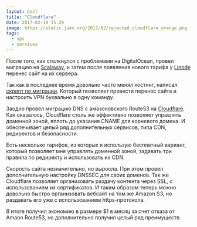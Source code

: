 ```yaml
---
layout: post
title: "Cloudflare"
date: 2017-02-19 15:29
image: https://static.juev.org/2017/02/rejected_cloudflare_orange.png
tags:
  - vps
  - services
---
```

После того, как столкнулся с проблемами на DigitalOcean, провел миграцию на [Scaleway](https://www.juev.org/2017/02/13/scaleway/ "ScaleWay: впечатления от работы"), и затем после появления нового тарифа у [Linode](https://www.linode.com/?r=ac993402fdf5112eb9afdfd2cccf10f798140ea7 "Linode") перенес сайт на их сервера.

Так как в последнее время довольно часто менял хостинг, написал [скрипт по миграции](https://raw.githubusercontent.com/Juev/juev.org/492f223518d49769fad317d7de550adac2528b2d/config/migrate.sh "migrate.sh"). Который позволяет провести перенос сайта и настроить VPN буквально в одну команду.

Заодно провел миграцию DNS с амазоновского Route53 на [Cloudflare](https://www.cloudflare.com "Cloudflare"). Как оказалось, Cloudflare столь же эффективно позволяет управлять доменной зоной, вплоть до указания CNAME для корневого домена. И обеспечивает целый ряд дополнительных сервисов, типа CDN, редиректов и безопасности.

Есть несколько тарифов, из которых я  использую бесплатный вариант, который позволяет мне управлять доменной зоной, задавать три правила по редиректу и использовать их CDN.

Скорость сайта незначительно, но выросла. При этом провел дополнительную настройку DNSSEC для своих доменов. Так же Cloudflare позволяет организовать раздачу контента через SSL, с использованием их сертификатов. И таким образом теперь можно довольно быстро организовать вебсайт на том же Amazon S3, но раздавать его уже с использованием https-протокола.

В итоге получил экономию в размере $1 в месяц за счет отказа от Amaon Route53, но дополнительно получил целый ряд преимуществ.
